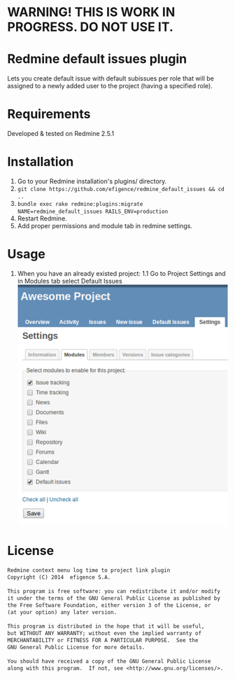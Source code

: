 # WARNING! THIS IS WORK IN PROGRESS. DO NOT USE IT.

# Redmine default issues plugin

Lets you create default issue with default subissues per role that will be assigned to a newly added user to the project (having a specified role).

# Requirements

Developed & tested on Redmine 2.5.1

# Installation

1. Go to your Redmine installation's plugins/ directory.
2. `git clone https://github.com/efigence/redmine_default_issues && cd ..`
3. `bundle exec rake redmine:plugins:migrate NAME=redmine_default_issues RAILS_ENV=production`
4. Restart Redmine.
5. Add proper permissions and module tab in redmine settings.

# Usage
1. When you have an already existed project:
  1.1 Go to Project Settings and in Modules tab select Default Issues
    ![](https://raw.githubusercontent.com/efigence/redmine_default_issues_images/master/PIC/Module_in_settings.png)

# License

    Redmine context menu log time to project link plugin
    Copyright (C) 2014  efigence S.A.

    This program is free software: you can redistribute it and/or modify
    it under the terms of the GNU General Public License as published by
    the Free Software Foundation, either version 3 of the License, or
    (at your option) any later version.

    This program is distributed in the hope that it will be useful,
    but WITHOUT ANY WARRANTY; without even the implied warranty of
    MERCHANTABILITY or FITNESS FOR A PARTICULAR PURPOSE.  See the
    GNU General Public License for more details.

    You should have received a copy of the GNU General Public License
    along with this program.  If not, see <http://www.gnu.org/licenses/>.
